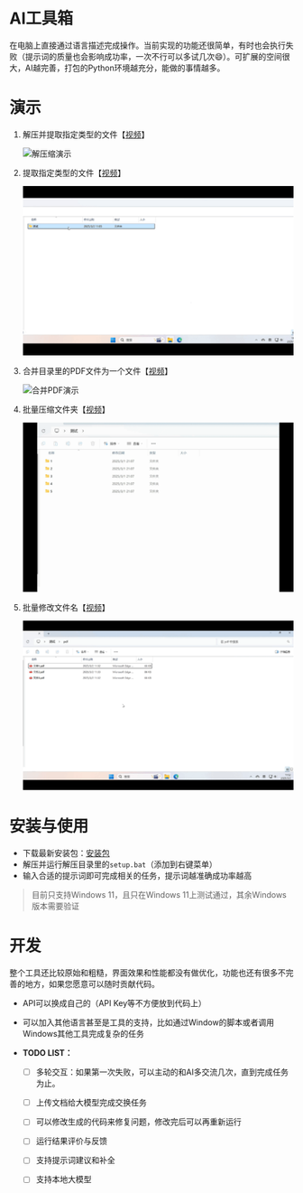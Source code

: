 # AI工具箱

在电脑上直接通过语言描述完成操作。当前实现的功能还很简单，有时也会执行失败（提示词的质量也会影响成功率，一次不行可以多试几次😄）。可扩展的空间很大，AI越完善，打包的Python环境越充分，能做的事情越多。

# 演示

1. 解压并提取指定类型的文件【[视频](assets/unzip.mp4)】
   
   <img src="./assets/unzip.gif" alt="解压缩演示" style="width:500px;">

2. 提取指定类型的文件【[视频](assets/extract.mp4)】

   <img src="./assets/extract.gif" alt="提取指定类型的文件演示" style="width:500px;">

3. 合并目录里的PDF文件为一个文件【[视频](assets/pdf.mp4)】

   <img src="./assets/pdf.gif" alt="合并PDF演示" style="width:500px;">

4. 批量压缩文件夹【[视频](assets/zip.mp4)】

   <img src="./assets/zip.gif" alt="批量压缩文件夹演示" style="width:500px;">
   
5. 批量修改文件名【[视频](assets/rename.mp4)】
   
   <img src="./assets/rename.gif" alt="批量修改文件名演示" style="width:500px;">

# 安装与使用

- 下载最新安装包：[安装包](https://github.com/honeytidy/aitool/releases/latest)
- 解压并运行解压目录里的`setup.bat`（添加到右键菜单）
- 输入合适的提示词即可完成相关的任务，提示词越准确成功率越高

> 目前只支持Windows 11，且只在Windows 11上测试通过，其余Windows版本需要验证

# 开发

整个工具还比较原始和粗糙，界面效果和性能都没有做优化，功能也还有很多不完善的地方，如果您愿意可以随时贡献代码。

- API可以换成自己的（API Key等不方便放到代码上）
- 可以加入其他语言甚至是工具的支持，比如通过Window的脚本或者调用Windows其他工具完成复杂的任务

- **TODO LIST：**

   - [ ] 多轮交互：如果第一次失败，可以主动的和AI多交流几次，直到完成任务为止。
   - [ ] 上传文档给大模型完成交换任务
   - [ ] 可以修改生成的代码来修复问题，修改完后可以再重新运行
   - [ ] 运行结果评价与反馈
   - [ ] 支持提示词建议和补全
   - [ ] 支持本地大模型


